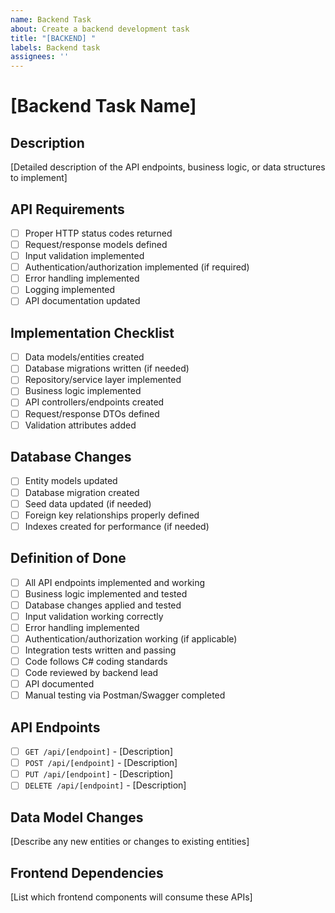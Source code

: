 ```yaml
---
name: Backend Task
about: Create a backend development task
title: "[BACKEND] "
labels: Backend task
assignees: ''
---
```


# [Backend Task Name]

## Description
[Detailed description of the API endpoints, business logic, or data structures to implement]

## API Requirements
- [ ] Proper HTTP status codes returned
- [ ] Request/response models defined
- [ ] Input validation implemented
- [ ] Authentication/authorization implemented (if required)
- [ ] Error handling implemented
- [ ] Logging implemented
- [ ] API documentation updated

## Implementation Checklist
- [ ] Data models/entities created
- [ ] Database migrations written (if needed)
- [ ] Repository/service layer implemented
- [ ] Business logic implemented
- [ ] API controllers/endpoints created
- [ ] Request/response DTOs defined
- [ ] Validation attributes added

## Database Changes
- [ ] Entity models updated
- [ ] Database migration created
- [ ] Seed data updated (if needed)
- [ ] Foreign key relationships properly defined
- [ ] Indexes created for performance (if needed)

## Definition of Done
- [ ] All API endpoints implemented and working
- [ ] Business logic implemented and tested
- [ ] Database changes applied and tested
- [ ] Input validation working correctly
- [ ] Error handling implemented
- [ ] Authentication/authorization working (if applicable)
- [ ] Integration tests written and passing
- [ ] Code follows C# coding standards
- [ ] Code reviewed by backend lead
- [ ] API documented
- [ ] Manual testing via Postman/Swagger completed

## API Endpoints
- [ ] `GET /api/[endpoint]` - [Description]
- [ ] `POST /api/[endpoint]` - [Description]
- [ ] `PUT /api/[endpoint]` - [Description]
- [ ] `DELETE /api/[endpoint]` - [Description]

## Data Model Changes
[Describe any new entities or changes to existing entities]

## Frontend Dependencies
[List which frontend components will consume these APIs]
